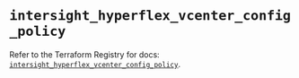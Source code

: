 # `intersight_hyperflex_vcenter_config_policy`

Refer to the Terraform Registry for docs: [`intersight_hyperflex_vcenter_config_policy`](https://registry.terraform.io/providers/ciscodevnet/intersight/1.0.71/docs/resources/hyperflex_vcenter_config_policy).
